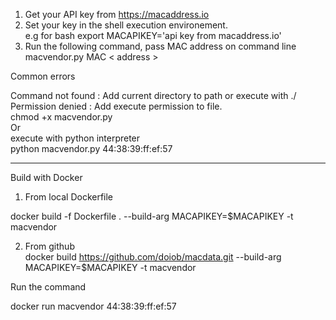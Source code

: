 1. Get your API key from https://macaddress.io   
2. Set your key in the shell execution environement.  
e.g for bash 
 export MACAPIKEY='api key from macaddress.io'
3. Run the following command, pass MAC address on command line   
  macvendor.py MAC &lt; address &gt;

Common errors

Command not found : Add current directory to path or execute with ./  
Permission denied : Add execute permission to file.  
 chmod +x macvendor.py  
 Or  
 execute with python interpreter  
 python macvendor.py 44:38:39:ff:ef:57 

---------------
Build with Docker

1) From local Dockerfile

docker build -f Dockerfile . --build-arg  MACAPIKEY=$MACAPIKEY -t macvendor

2) From github   
docker build https://github.com/doiob/macdata.git  --build-arg  MACAPIKEY=$MACAPIKEY -t macvendor

Run the command

docker run  macvendor 44:38:39:ff:ef:57
